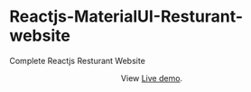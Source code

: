 # Reactjs-MaterialUI-Resturant-website
Complete Reactjs Resturant Website 
<p align="center">
  View <a href="https://indian-tastes.netlify.app/">Live demo</a>.
 </p>